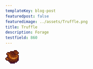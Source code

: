 ```yaml
---
templateKey: blog-post
featuredpost: false
featuredimage: ../assets/Truffle.png
title: Truffle
description: Forage
testfield: 860
---
```

![Truffle](../assets/Truffle.png)